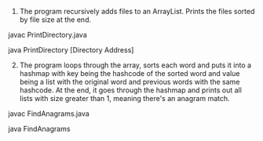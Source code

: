 1. The program recursively adds files to an ArrayList. Prints the files sorted by file size at the end.

javac PrintDirectory.java

java PrintDirectory [Directory Address]

2. The program loops through the array, sorts each word and puts it into a hashmap with key being the hashcode of the sorted word and value being a list with the original word and previous words with the same hashcode.
At the end, it goes through the hashmap and prints out all lists with size greater than 1, meaning there's an anagram match.

javac FindAnagrams.java

java FindAnagrams